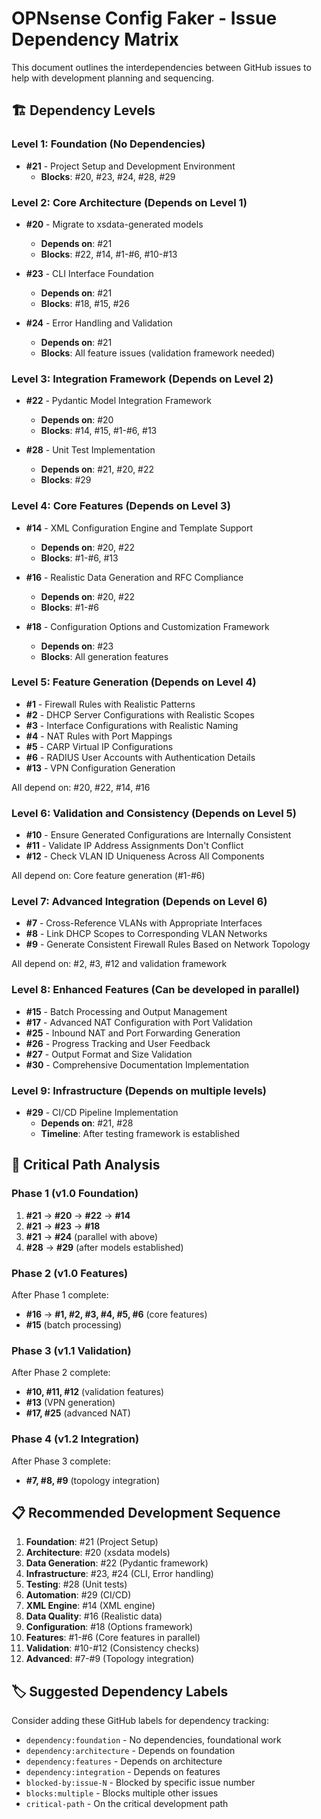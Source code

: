 # OPNsense Config Faker - Issue Dependency Matrix

This document outlines the interdependencies between GitHub issues to help with development planning and sequencing.

## 🏗️ Dependency Levels

### Level 1: Foundation (No Dependencies)

- **#21** - Project Setup and Development Environment
  - **Blocks**: #20, #23, #24, #28, #29

### Level 2: Core Architecture (Depends on Level 1)

- **#20** - Migrate to xsdata-generated models

  - **Depends on**: #21
  - **Blocks**: #22, #14, #1-#6, #10-#13

- **#23** - CLI Interface Foundation

  - **Depends on**: #21
  - **Blocks**: #18, #15, #26

- **#24** - Error Handling and Validation

  - **Depends on**: #21
  - **Blocks**: All feature issues (validation framework needed)

### Level 3: Integration Framework (Depends on Level 2)

- **#22** - Pydantic Model Integration Framework

  - **Depends on**: #20
  - **Blocks**: #14, #15, #1-#6, #13

- **#28** - Unit Test Implementation

  - **Depends on**: #21, #20, #22
  - **Blocks**: #29

### Level 4: Core Features (Depends on Level 3)

- **#14** - XML Configuration Engine and Template Support

  - **Depends on**: #20, #22
  - **Blocks**: #1-#6, #13

- **#16** - Realistic Data Generation and RFC Compliance

  - **Depends on**: #20, #22
  - **Blocks**: #1-#6

- **#18** - Configuration Options and Customization Framework

  - **Depends on**: #23
  - **Blocks**: All generation features

### Level 5: Feature Generation (Depends on Level 4)

- **#1** - Firewall Rules with Realistic Patterns
- **#2** - DHCP Server Configurations with Realistic Scopes
- **#3** - Interface Configurations with Realistic Naming
- **#4** - NAT Rules with Port Mappings
- **#5** - CARP Virtual IP Configurations
- **#6** - RADIUS User Accounts with Authentication Details
- **#13** - VPN Configuration Generation

All depend on: #20, #22, #14, #16

### Level 6: Validation and Consistency (Depends on Level 5)

- **#10** - Ensure Generated Configurations are Internally Consistent
- **#11** - Validate IP Address Assignments Don't Conflict
- **#12** - Check VLAN ID Uniqueness Across All Components

All depend on: Core feature generation (#1-#6)

### Level 7: Advanced Integration (Depends on Level 6)

- **#7** - Cross-Reference VLANs with Appropriate Interfaces
- **#8** - Link DHCP Scopes to Corresponding VLAN Networks
- **#9** - Generate Consistent Firewall Rules Based on Network Topology

All depend on: #2, #3, #12 and validation framework

### Level 8: Enhanced Features (Can be developed in parallel)

- **#15** - Batch Processing and Output Management
- **#17** - Advanced NAT Configuration with Port Validation
- **#25** - Inbound NAT and Port Forwarding Generation
- **#26** - Progress Tracking and User Feedback
- **#27** - Output Format and Size Validation
- **#30** - Comprehensive Documentation Implementation

### Level 9: Infrastructure (Depends on multiple levels)

- **#29** - CI/CD Pipeline Implementation
  - **Depends on**: #21, #28
  - **Timeline**: After testing framework is established

## 🚦 Critical Path Analysis

### Phase 1 (v1.0 Foundation)

1. **#21** → **#20** → **#22** → **#14**
2. **#21** → **#23** → **#18**
3. **#21** → **#24** (parallel with above)
4. **#28** → **#29** (after models established)

### Phase 2 (v1.0 Features)

After Phase 1 complete:

- **#16** → **#1, #2, #3, #4, #5, #6** (core features)
- **#15** (batch processing)

### Phase 3 (v1.1 Validation)

After Phase 2 complete:

- **#10, #11, #12** (validation features)
- **#13** (VPN generation)
- **#17, #25** (advanced NAT)

### Phase 4 (v1.2 Integration)

After Phase 3 complete:

- **#7, #8, #9** (topology integration)

## 📋 Recommended Development Sequence

01. **Foundation**: #21 (Project Setup)
02. **Architecture**: #20 (xsdata models)
03. **Data Generation**: #22 (Pydantic framework)
04. **Infrastructure**: #23, #24 (CLI, Error handling)
05. **Testing**: #28 (Unit tests)
06. **Automation**: #29 (CI/CD)
07. **XML Engine**: #14 (XML engine)
08. **Data Quality**: #16 (Realistic data)
09. **Configuration**: #18 (Options framework)
10. **Features**: #1-#6 (Core features in parallel)
11. **Validation**: #10-#12 (Consistency checks)
12. **Advanced**: #7-#9 (Topology integration)

## 🏷️ Suggested Dependency Labels

Consider adding these GitHub labels for dependency tracking:

- `dependency:foundation` - No dependencies, foundational work
- `dependency:architecture` - Depends on foundation
- `dependency:features` - Depends on architecture
- `dependency:integration` - Depends on features
- `blocked-by:issue-N` - Blocked by specific issue number
- `blocks:multiple` - Blocks multiple other issues
- `critical-path` - On the critical development path
